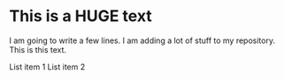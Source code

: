 # This is a HUGE text
I am going to write a few lines.
I am adding a lot of stuff to my repository.
This is this text.

List item 1
List item 2
